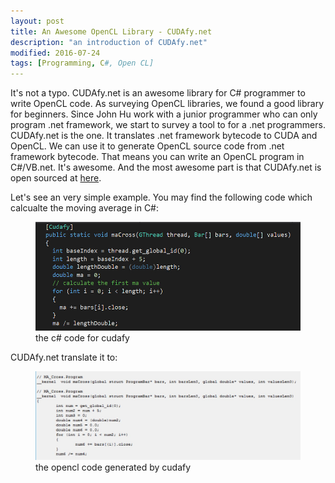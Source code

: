 ```yaml
---
layout: post
title: An Awesome OpenCL Library - CUDAfy.net
description: "an introduction of CUDAfy.net"
modified: 2016-07-24
tags: [Programming, C#, Open CL]
---
```


It's not a typo. CUDAfy.net is an awesome library for C# programmer to write OpenCL code. As surveying OpenCL libraries, we found a good library for beginners. Since John Hu work with a junior programmer who can only program .net framework, we start to survey a tool to for a .net programmers. CUDAfy.net is the one. It translates .net framework bytecode to CUDA and OpenCL. We can use it to generate OpenCL source code from .net framework bytecode. That means you can write an OpenCL program in C#/VB.net. It's awesome. And the most awesome part is that CUDAfy.net is open sourced at [here](https://cudafy.codeplex.com/).

Let's see an very simple example. You may find the following code which calcualte the moving average in C#:

<figure>
    <img src="/images/opencl/cudafy-csharp.jpg" alt="the c# code for cudafy">
    <figcaption>the c# code for cudafy</figcaption>
</figure>

CUDAfy.net translate it to:

<figure>
    <img src="/images/opencl/cudafy-ocl.jpg" alt="the opencl code generated by cudafy">
    <figcaption>the opencl code generated by cudafy</figcaption>
</figure>
